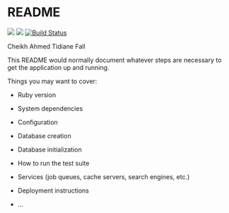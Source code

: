 # README

<a href="https://codeclimate.com/github/Bantou96/backend/maintainability"><img src="https://api.codeclimate.com/v1/badges/53fd18f965a82b831679/maintainability" /></a>
<a href="https://codeclimate.com/github/Bantou96/backend/test_coverage"><img src="https://api.codeclimate.com/v1/badges/53fd18f965a82b831679/test_coverage" /></a>
[![Build Status](https://travis-ci.org/Bantou96/backend.svg?branch=master)](https://travis-ci.org/Bantou96/backend)

Cheikh Ahmed Tidiane Fall

This README would normally document whatever steps are necessary to get the
application up and running.

Things you may want to cover:

* Ruby version

* System dependencies

* Configuration

* Database creation

* Database initialization

* How to run the test suite

* Services (job queues, cache servers, search engines, etc.)

* Deployment instructions

* ...
